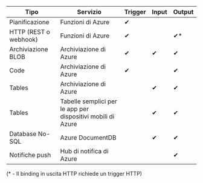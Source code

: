 Tipo | Servizio | Trigger | Input | Output 
-----|---------|---------|-------|--------
Pianificazione | Funzioni di Azure | &#10004; | | 
HTTP (REST o webhook) | Funzioni di Azure | &#10004; | | &#10004;*
Archiviazione BLOB | Archiviazione di Azure | &#10004; | &#10004; | &#10004; 
Code | Archiviazione di Azure | &#10004; | | &#10004;
Tables | Archiviazione di Azure | | &#10004; | &#10004;
Tables | Tabelle semplici per le app per dispositivi mobili di Azure | | &#10004; | &#10004;
Database No-SQL | Azure DocumentDB | | &#10004; | &#10004;
Notifiche push | Hub di notifica di Azure | | | &#10004;

(* - Il binding in uscita HTTP richiede un trigger HTTP)

<!---HONumber=AcomDC_0406_2016-->